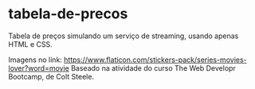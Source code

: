 # tabela-de-precos
Tabela de preços simulando um serviço de streaming, usando apenas HTML e CSS.

Imagens no link: https://www.flaticon.com/stickers-pack/series-movies-lover?word=movie
Baseado na atividade do curso The Web Developr Bootcamp, de Colt Steele.
